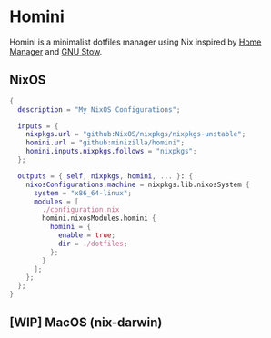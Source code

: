 # Homini

Homini is a minimalist dotfiles manager using Nix inspired by
[Home Manager](https://github.com/nix-community/home-manager) and
[GNU Stow](https://www.gnu.org/software/stow/).

## NixOS

```nix
{
  description = "My NixOS Configurations";

  inputs = {
    nixpkgs.url = "github:NixOS/nixpkgs/nixpkgs-unstable";
    homini.url = "github:minizilla/homini";
    homini.inputs.nixpkgs.follows = "nixpkgs";
  };

  outputs = { self, nixpkgs, homini, ... }: {
    nixosConfigurations.machine = nixpkgs.lib.nixosSystem {
      system = "x86_64-linux";
      modules = [
        ./configuration.nix
        homini.nixosModules.homini {
          homini = {
            enable = true;
            dir = ./dotfiles;
          };
        }
      ];
    };
  };
}
```

## [WIP] MacOS (nix-darwin)
